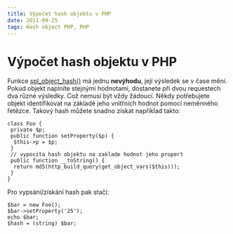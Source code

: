 ```yaml
---
title: Výpočet hash objektu v PHP
date: 2011-09-25
tags: Hash object PHP, PHP
---
```


# Výpočet hash objektu v PHP

Funkce [spl_object_hash()](http://php.net/manual/en/function.spl-object-hash.php)
má jednu **nevýhodu**, její výsledek se v čase mění. Pokud objekt naplníte
stejnými hodnotami, dostanete při dvou requestech dva různé výsledky. Což nemusí
být vždy žádoucí. Někdy potřebujete objekt identifikovat na základě jeho
vnitřních hodnot pomocí neměnného řetězce. Takový hash můžete snadno získat
například takto:

```
class Foo {
 private $p;
 public function setProperty($p) {
  $this->p = $p;
 }
 // vypocita hash objektu na zaklade hodnot jeho propert
 public function __toString() {
  return md5(http_build_query(get_object_vars($this)));
 }
}
```

Pro vypsání/získání hash pak stačí:

```
$bar = new Foo();
$bar->setProperty('25');
echo $bar;
$hash = (string) $bar;
```
